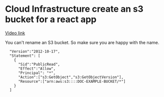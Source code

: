 # Cloud Infrastructure create an s3 bucket for a react app

[Video link](https://www.egghead.io/lessons/egghead-cloud-infrastructure-create-an-s3-bucket-for-a-react-app?pl=cloud-infrastructure-fundamentals-with-aws-ee4bb845)

<TimeStamp start="1:10" end="1:15">
  
  You can't rename an S3 bucket. So make sure you are happy with the name. 
  
</TimeStamp>

<TimeStamp start="4:20" end="4:30">
  
  ```
    "Version":"2012-10-17",
    "Statement": [
      {
        "Sid":"PublicRead",
        "Effect":"Allow",
        "Principal": "*",
        "Action":["s3:GetObject","s3:GetObjectVersion"],
        "Resource":["arn:aws:s3::::DOC-EXAMPLE-BUCKET/*"]
      }
    ]
  ```
  
</TimeStamp>